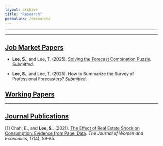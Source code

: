 ```yaml
---
layout: archive
title: "Research"
permalink: /research/
---
```


**** 

****
## <u>Job Market Papers</u>

<!-- - Morana, C., Chauvet, M., and **Silva, M.** (2025). [Extreme Weather in Europe: Determinants and Economic Impact](https://papers.ssrn.com/sol3/papers.cfm?abstract_id=5086307). _R&R_.-->

- **Lee, S.**, and Lee, T. (2025). [Solving the Forecast Combination Puzzle](https://www.kci.go.kr/kciportal/ci/sereArticleSearch/ciSereArtiView.kci?sereArticleSearchBean.artiId=ART002681496](https://economics.ucr.edu/repec/ucr/wpaper/202514.pdf)). _Submitted_.

-  **Lee, S.**, and Lee, T. (2025). How to Summarize the Survey of Professional Forecasters? _Submitted_.

## <u>Working Papers</u>

**** 
## <u>Journal Publications</u>

[1] Chah, E., and **Lee, S.**. (2021). [The Effect of Real Estate Shock on Consumption: Evidence from Panel Data]([https://www.scirp.org/journal/paperinformation?paperid=90954](https://www.kci.go.kr/kciportal/ci/sereArticleSearch/ciSereArtiView.kci?sereArticleSearchBean.artiId=ART002681496)). _The Journal of Women and Economics_, 17(4), 59-85.



